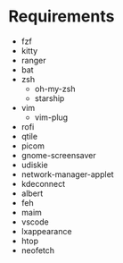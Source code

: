 # Requirements

- fzf
- kitty
- ranger
- bat
- zsh
	- oh-my-zsh
	- starship
- vim
	- vim-plug
- rofi
- qtile
- picom
- gnome-screensaver
- udiskie
- network-manager-applet
- kdeconnect
- albert
- feh
- maim
- vscode
- lxappearance
- htop
- neofetch

